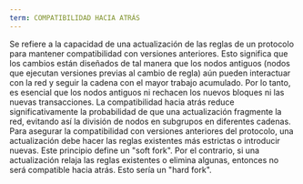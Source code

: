 ```yaml
---
term: COMPATIBILIDAD HACIA ATRÁS
---
```


Se refiere a la capacidad de una actualización de las reglas de un protocolo para mantener compatibilidad con versiones anteriores. Esto significa que los cambios están diseñados de tal manera que los nodos antiguos (nodos que ejecutan versiones previas al cambio de regla) aún pueden interactuar con la red y seguir la cadena con el mayor trabajo acumulado. Por lo tanto, es esencial que los nodos antiguos ni rechacen los nuevos bloques ni las nuevas transacciones. La compatibilidad hacia atrás reduce significativamente la probabilidad de que una actualización fragmente la red, evitando así la división de nodos en subgrupos en diferentes cadenas. Para asegurar la compatibilidad con versiones anteriores del protocolo, una actualización debe hacer las reglas existentes más estrictas o introducir nuevas. Este principio define un "soft fork". Por el contrario, si una actualización relaja las reglas existentes o elimina algunas, entonces no será compatible hacia atrás. Esto sería un "hard fork".
